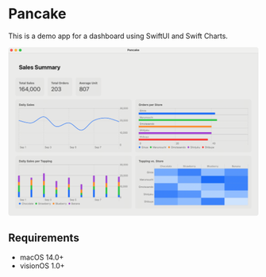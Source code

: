 # Pancake

This is a demo app for a dashboard using SwiftUI and Swift Charts.

<p align="center">
    <img src="materials/pancake-macOS.png" width=1024>
</p>

## Requirements

- macOS 14.0+
- visionOS 1.0+
